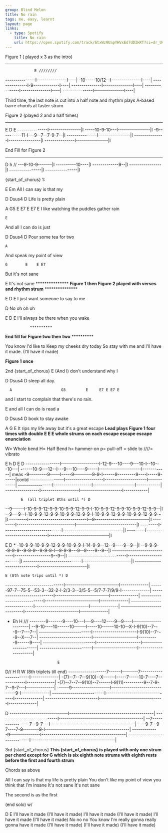 ```yaml
---
group: Blind Melon
title: No rain
tags: me, easy, learnt
layout: page
links: 
  - type: Spotify
    title: No rain
    url: https://open.spotify.com/track/6txWz9UapYHVxEd7dDIHXT?si=dr_Uv1ltSIW0qW_T_d9-Rw
---
```



Figure 1 ( played x 3 as the intro)
*****************************************
                 E ////////
---------------I---------------I----|
-10-----10/12--I---------------I----|
---------------I-9-------------I----|
---------------I---------------I----|
---------------I---------------I----|
---------------I---------------I----|

Third time, the last note is cut into a half note and
rhythm plays A-based barre chords at faster strum

Figure 2 (played 2 and a half times)
******************************
 E           D               E
---------------I----------------|I
-----10-9-10---I----------------|I
-9----------11-I---9--7--7-9-7--|I
---------------I----------------|I
---------------I----------------|I
---------------I----------------|I


End Fill for Figure 2
*********************
 D  h        //
---9-10-9-------|I
----------10----|I
-------------9--|I
----------------|I
----------------|I
----------------|I

{start_of_chorus} 1:

E                       Em
All I can say is that my

D                     Dsus4 D
Life is pretty plain

  A                         G5     E    E7 E E7 E
I like watching the puddles gather rain

    E
And all I can do is just

D                     Dsus4 D
Pour some tea for two

    A
And speak my point of view

    G        E    E E7
But it's not sane

E
It's not sane
                       ***************
**Figure 1 then Figure 2 played with verses and rhythm strum**
                       ***************




E           D          E
I just want someone to say to me

D
No oh oh oh

E             D              E
I'll always be there when you wake

               **********
**End fill for Figure two then two**
               **********

You know I'd like to
Keep my cheeks dry today
So stay with me and I'll have it made.
(I'll have it made)

**Figure 1 once**

2nd {start_of_chorus}
        E
(And I) don't understand why I

D             Dsus4 D
sleep all day.

      A                      G5         E     E7 E E7 E
and I start to complain that there's no rain.

E
and all I can do is read a

D             Dsus4 D
book to stay awake

   A                     G              E
It rips my life away but it's a great escape   **Lead plays Figure 1
                                                  four times with double
E              E             E                     whole strums on each
escape         escape        escape                 enunciation**


W= Whole bend
H= Half Bend
h= hammer-on
p= pull-off
= slide to
////= vibrato

 E      h        D                   E                   D
-----------------I-------------------I-12-9---10----9---10-I--10---10---|
------10-9---12--I---9---10----9-----I---------------------I------------| meas
-9---------9-----I-----9---------9-9-I------9---------9----I-----9------|contd
-----------------I-------------------I---------------------I------------|
-----------------I-------------------I---------------------I------------|
-----------------I-------------------I---------------------I------------|

           E  (all triplet 8ths until *) D
--9------I-10-9-9-12-9-9-10-9-9-12-9-9-I-10-9-9-12-9-9-10-9-9-12-9-9--|I
--9---9--I-10-9-9-12-9-9-10-9-9-12-9-9-I-10-9-9-12-9-9-10-9-9-12-9-9--|I
---------I-----------------------------I--9---------------------------|I
---------I-----------------------------I------------------------------|I
---------I-----------------------------I------------------------------|I
---------I-----------------------------I------------------------------|I

  E                        D           *
-10-9-9-10-9-9-12-9-9-10-9-9-I-14-9-9--12--9----9--9--|I
--9-9-9--9-9-9--9-9-9--9-9-9-I--9-9-9---9--9----9--9--|I
-----------------------------I------------------9--9--|I
-----------------------------I------------------------|I
-----------------------------I------------------------|I
-----------------------------I------------------------|I

    E (8th note trips until *) D
-----------------------------I---------------------------I--------------|
------97-7--75-5--53-3--32-2-I-2/3-3--3/5-5--5/7-7-7/9/9-I--------------|
-----------------------------I---------------------------I--------------|
-----------------------------I---------------------------I--------------|
-----------------------------I---------------------------I--------------|
-----------------------------I---------------------------I--------------|


* Eh                                               H                 ///
--------9-------9----10---I---9----12----9--9----I----------------------|
--9-10----10------10------I-----10------10-10--X-I-9(10)--7---9--7---7--|
--------------------------I----------------------I-9(10)--7---9--X---7--|
--------------------------I----------------------I----------9------9----|
--------------------------I----------------------I----------------------|
--------------------------I----------------------I----------------------|

                          E
 D//      H          R     W (8th triplets till end)
-------------------7------I--------7-----------------------I--------------|
-(7)--7--7--9(10)--X------I-----7-----10-7----7------------I--------------|
-(7)--7--7--9(10)--7------I-9(11)----------9--7-9-7--9-7---I--------------|
------9-------------------I------------------------------9-I--------------|
--------------------------I--------------------------------I--------------|
--------------------------I--------------------------------I--------------|

  D
-----------------------------I------------------------------------------|
-----------------------------I------------------------------------------|
--7-----------------7--9-7---I------------------------------------------|
----9-7--9-7----7-9--------9-I------------------------------------------|
-------------9---------------I------------------------------------------|
-----------------------------I------------------------------------------|


3rd {start_of_chorus}
**This {start_of_chorus} is played with only one strum per chord
  except for G which is six eighth note strums with eighth
  rests before the first and fourth strum**

  Chords as above

All I can say is that my life is pretty plain
You don't like my point of view you think that I'm insane
It's not sane       It's not sane

The second is as the first

(end solo) w/

D                 E
I'll have it made (I'll have it made)
I'll have it made (I'll have it made)
I'll have it made (I'll have it made)
No no no
You know I'm really gonna really gonna
have it made (I'll have it made)
(I'll have it made) (I'll have it made)


